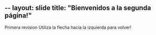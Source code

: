 --
layout: slide
title: "Bienvenidos a la segunda página!"
---
Primera revision
Utiliza la flecha hacia la izquierda para volver!
